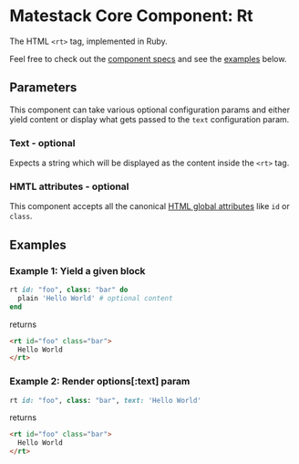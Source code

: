 # Matestack Core Component: Rt

The HTML `<rt>` tag, implemented in Ruby.

Feel free to check out the [component specs](/spec/usage/components/rt_spec.rb) and see the [examples](#examples) below.

## Parameters
This component can take various optional configuration params and either yield content or display what gets passed to the `text` configuration param.

### Text - optional
Expects a string which will be displayed as the content inside the `<rt>` tag.

### HMTL attributes - optional
This component accepts all the canonical [HTML global attributes](https://www.w3schools.com/tags/ref_standardattributes.asp) like `id` or `class`.

## Examples

### Example 1: Yield a given block

```ruby
rt id: "foo", class: "bar" do
  plain 'Hello World' # optional content
end
```

returns

```html
<rt id="foo" class="bar">
  Hello World
</rt>
```

### Example 2: Render options[:text] param

```ruby
rt id: "foo", class: "bar", text: 'Hello World'
```

returns

```html
<rt id="foo" class="bar">
  Hello World
</rt>
```

